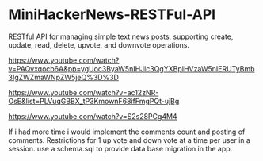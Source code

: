# MiniHackerNews-RESTFul-API
RESTful API for managing simple text news posts, supporting create, update, read, delete, upvote, and downvote operations. 

https://www.youtube.com/watch?v=PAQvxqocb6A&pp=ygUoc3ByaW5nIHJlc3QgYXBpIHVzaW5nIERUTyBmb3IgZWZmaWNpZW5jeQ%3D%3D

https://www.youtube.com/watch?v=ac12zNR-OsE&list=PLVuqGBBX_tP3KmownF68ifFmgPQt-ujBg

https://www.youtube.com/watch?v=S2s28PCg4M4

If i had more time i would implement the comments count and posting of comments.
Restrictions for 1 up vote and down vote at a time per user in a session.
use a schema.sql to provide data base migration in the app.